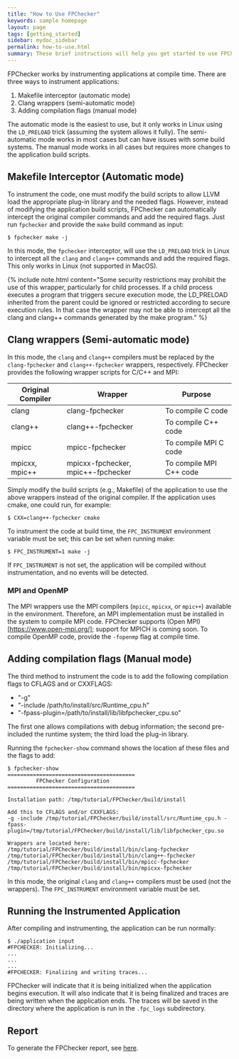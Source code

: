 ```yaml
---
title: "How to Use FPChecker"
keywords: sample homepage
layout: page
tags: [getting_started]
sidebar: mydoc_sidebar
permalink: how-to-use.html
summary: These brief instructions will help you get started to use FPChecker in your application.
---
```


FPChecker works by instrumenting applications at compile time. There are three ways to instrument applications:

1. Makefile interceptor (automatic mode)
2. Clang wrappers (semi-automatic mode)
3. Adding compilation flags (manual mode)

The automatic mode is the easiest to use, but it only works in Linux using the `LD_PRELOAD` trick (assuming the system allows it fully). The semi-automatic mode works in most cases but can have issues with some build systems. The manual mode works in all cases but requires more changes to the application build scripts.

## Makefile Interceptor (Automatic mode)


To instrument the code, one must modify the build scripts to allow LLVM load the appropriate plug-in library and the needed flags. However, instead of modifying the application build scripts, FPChecker can automatically intercept the original compiler commands and add the required flags. Just run `fpchecker` and provide the `make` build command as input:
```
$ fpchecker make -j
```
In this mode, the `fpchecker` interceptor, will use the `LD_PRELOAD` trick in Linux to intercept all the `clang` and `clang++` commands and add the required flags. This only works in Linux (not supported in MacOS).

{% include note.html content="Some security restrictions may prohibit the use of this wrapper, particularly for child processes. If a child process executes a program that triggers secure execution mode, the LD_PRELOAD inherited from the parent could be ignored or restricted according to secure execution rules. In that case the wrapper may not be able to intercept all the clang and clang++ commands generated by the make program." %}

## Clang wrappers (Semi-automatic mode)

In this mode, the `clang` and `clang++` compilers must be replaced by the `clang-fpchecker` and `clang++-fpchecker` wrappers, respectively. FPChecker provides the following wrapper scripts for C/C++ and MPI:

| Original Compiler | Wrapper | Purpose |
|-------|--------|---------|
| clang | clang-fpchecker | To compile C code |
| clang++ | clang++-fpchecker | To compile C++ code |
| mpicc | mpicc-fpchecker | To compile MPI C code |
| mpicxx, mpic++ | mpicxx-fpchecker, mpic++-fpchecker | To compile MPI C++ code |

Simply modify the build scripts (e.g., Makefile) of the application to use the above wrappers instead of the original compiler. If the application uses cmake, one could run, for example:
```
$ CXX=clang++-fpchecker cmake
```
To instrument the code at build time, the `FPC_INSTRUMENT` environment variable must be set; this can be set when running make:
```
$ FPC_INSTRUMENT=1 make -j
```
If `FPC_INSTRUMENT` is not set, the application will be compiled without instrumentation, and no events will be detected.

### MPI and OpenMP
The MPI wrappers use the MPI compilers (`mpicc`, `mpicxx`, or `mpic++`) available in the environment. Therefore, an MPI implementation must be installed in the system to compile MPI code. FPChecker supports (Open MPI)[https://www.open-mpi.org/]; support for MPICH is coming soon. To compile OpenMP code, provide the `-fopenmp` flag at compile time.

##  Adding compilation flags (Manual mode)

The third method to instrument the code is to add the following compilation flags to CFLAGS and or CXXFLAGS:

- "-g"
- "-include /path/to/install/src/Runtime_cpu.h"
- "-fpass-plugin=/path/to/install/lib/libfpchecker_cpu.so"

The first one allows compilations with debug information; the second pre-included the runtime system; the third load the plug-in library.

Running the `fpchecker-show` command shows the location af these files and the flags to add:

```
$ fpchecker-show
========================================
         FPChecker Configuration        
========================================

Installation path: /tmp/tutorial/FPChecker/build/install

Add this to CFLAGS and/or CXXFLAGS:
-g -include /tmp/tutorial/FPChecker/build/install/src/Runtime_cpu.h -fpass-plugin=/tmp/tutorial/FPChecker/build/install/lib/libfpchecker_cpu.so

Wrappers are located here:
/tmp/tutorial/FPChecker/build/install/bin/clang-fpchecker
/tmp/tutorial/FPChecker/build/install/bin/clang++-fpchecker
/tmp/tutorial/FPChecker/build/install/bin/mpicc-fpchecker
/tmp/tutorial/FPChecker/build/install/bin/mpicxx-fpchecker
```

In this mode, the original `clang` and `clang++` compilers must be used (not the wrappers). The `FPC_INSTRUMENT` environment variable must be set.


## Running the Instrumented Application
After compiling and instrumenting, the application can be run normally:
```
$ ./application input
#FPCHECKER: Initializing...
...
...
...
#FPCHECKER: Finalizing and writing traces...
```
FPChecker will indicate that it is being initialized when the application begins execution. It will also indicate that it is being finalized and traces are being written when the application ends. The traces will be saved in the directory where the application is run in the `.fpc_logs` subdirectory.

## Report

To generate the FPChecker report, see [here](reports.html).
